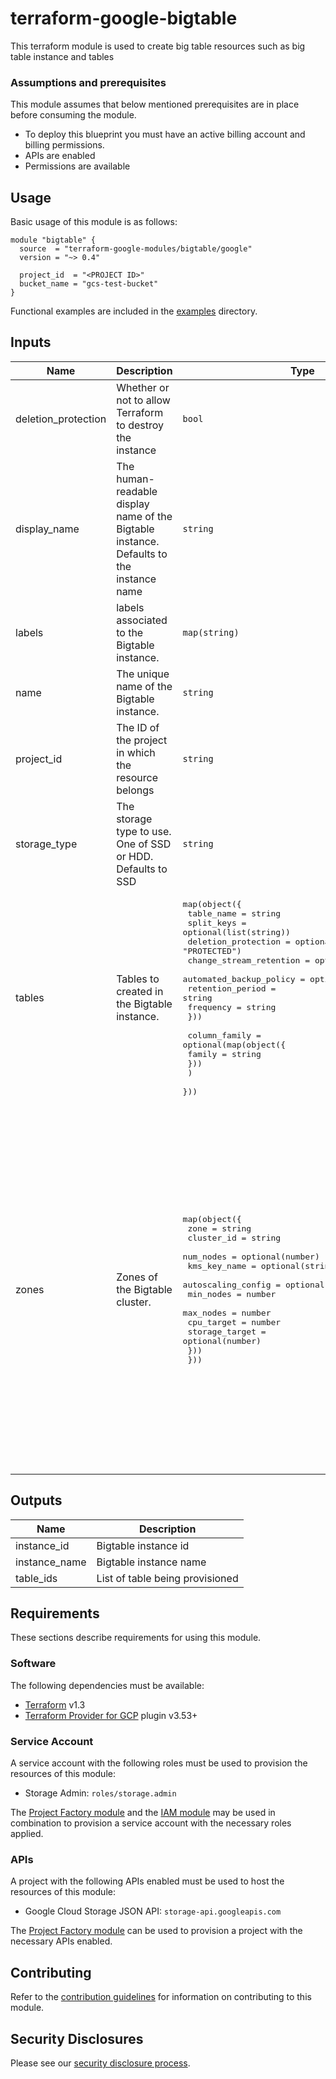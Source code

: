 # terraform-google-bigtable

This terraform module is used to create big table resources such as big table instance and tables

### Assumptions and prerequisites
This module assumes that below mentioned prerequisites are in place before consuming the module.

- To deploy this blueprint you must have an active billing account and billing permissions.
- APIs are enabled
- Permissions are available
## Usage

Basic usage of this module is as follows:

```hcl
module "bigtable" {
  source  = "terraform-google-modules/bigtable/google"
  version = "~> 0.4"

  project_id  = "<PROJECT ID>"
  bucket_name = "gcs-test-bucket"
}
```

Functional examples are included in the
[examples](./examples/) directory.

<!-- BEGINNING OF PRE-COMMIT-TERRAFORM DOCS HOOK -->
## Inputs

| Name | Description | Type | Default | Required |
|------|-------------|------|---------|:--------:|
| deletion\_protection | Whether or not to allow Terraform to destroy the instance | `bool` | `true` | no |
| display\_name | The human-readable display name of the Bigtable instance. Defaults to the instance name | `string` | `null` | no |
| labels | labels associated to the Bigtable instance. | `map(string)` | `{}` | no |
| name | The unique name of the Bigtable instance. | `string` | n/a | yes |
| project\_id | The ID of the project in which the resource belongs | `string` | n/a | yes |
| storage\_type | The storage type to use. One of SSD or HDD. Defaults to SSD | `string` | `"SSD"` | no |
| tables | Tables to created in the Bigtable instance. | <pre>map(object({<br>    table_name              = string<br>    split_keys              = optional(list(string))<br>    deletion_protection     = optional(string, "PROTECTED")<br>    change_stream_retention = optional(string, "0s")<br>    automated_backup_policy = optional(object({<br>      retention_period = string<br>      frequency        = string<br>    }))<br><br>    column_family = optional(map(object({<br>      family = string<br>      }))<br>    )<br>  }))</pre> | `{}` | no |
| zones | Zones of the Bigtable cluster. | <pre>map(object({<br>    zone         = string<br>    cluster_id   = string<br>    num_nodes    = optional(number)<br>    kms_key_name = optional(string)<br>    autoscaling_config = optional(object({<br>      min_nodes      = number<br>      max_nodes      = number<br>      cpu_target     = number<br>      storage_target = optional(number)<br>    }))<br>  }))</pre> | <pre>{<br>  "zone1": {<br>    "autoscaling_config": {<br>      "cpu_target": 60,<br>      "max_nodes": 2,<br>      "min_nodes": 1<br>    },<br>    "cluster_id": "cluster1",<br>    "zone": "us-central1-a"<br>  },<br>  "zone2": {<br>    "autoscaling_config": {<br>      "cpu_target": 60,<br>      "max_nodes": 2,<br>      "min_nodes": 1<br>    },<br>    "cluster_id": "cluster2",<br>    "zone": "us-west1-a"<br>  },<br>  "zone3": {<br>    "autoscaling_config": {<br>      "cpu_target": 60,<br>      "max_nodes": 2,<br>      "min_nodes": 1<br>    },<br>    "cluster_id": "cluster3",<br>    "zone": "us-central1-c"<br>  }<br>}</pre> | no |

## Outputs

| Name | Description |
|------|-------------|
| instance\_id | Bigtable instance id |
| instance\_name | Bigtable instance name |
| table\_ids | List of table being provisioned |

<!-- END OF PRE-COMMIT-TERRAFORM DOCS HOOK -->

## Requirements

These sections describe requirements for using this module.

### Software

The following dependencies must be available:

- [Terraform][terraform] v1.3
- [Terraform Provider for GCP][terraform-provider-gcp] plugin v3.53+

### Service Account

A service account with the following roles must be used to provision
the resources of this module:

- Storage Admin: `roles/storage.admin`

The [Project Factory module][project-factory-module] and the
[IAM module][iam-module] may be used in combination to provision a
service account with the necessary roles applied.

### APIs

A project with the following APIs enabled must be used to host the
resources of this module:

- Google Cloud Storage JSON API: `storage-api.googleapis.com`

The [Project Factory module][project-factory-module] can be used to
provision a project with the necessary APIs enabled.

## Contributing

Refer to the [contribution guidelines](./CONTRIBUTING.md) for
information on contributing to this module.

[iam-module]: https://registry.terraform.io/modules/terraform-google-modules/iam/google
[project-factory-module]: https://registry.terraform.io/modules/terraform-google-modules/project-factory/google
[terraform-provider-gcp]: https://www.terraform.io/docs/providers/google/index.html
[terraform]: https://www.terraform.io/downloads.html

## Security Disclosures

Please see our [security disclosure process](./SECURITY.md).
